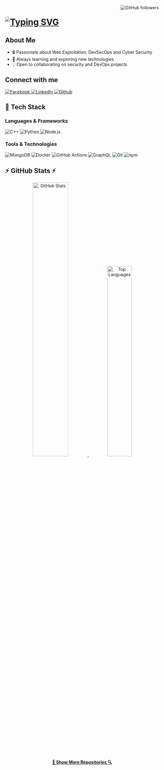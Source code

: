   <img align="right" src="https://img.shields.io/github/followers/anhhung04?style=social" alt="GitHub followers">
  <h1>
    <a href="https://git.io/typing-svg">
      <img src="https://readme-typing-svg.herokuapp.com/?lines=Hi!+👋+I'm+hah4;Nice+to+meet+you!&center=true&size=30" alt="Typing SVG">
    </a>
  </h1>
</div>

## About Me
- 🔒 Passionate about Web Exploitation, DevSecOps and Cyber Security
- 🌱 Always learning and exploring new technologies
- 💡 Open to collaborating on security and DevOps projects

## Connect with me
<div align="left">
  <a href="https://www.facebook.com/anhhung294/">
    <img alt="Facebook" src="https://img.shields.io/badge/facebook-%231877F2.svg?&style=for-the-badge&logo=facebook&logoColor=white" />
  </a>
  <a href="https://www.linkedin.com/in/anhhung294">
    <img alt="LinkedIn" src="https://img.shields.io/badge/LinkedIn-0077B5?style=for-the-badge&logo=linkedin&logoColor=white" />
  </a>
  <a href="https://github.com/anhhung04">
    <img alt="Github" src="https://img.shields.io/badge/GitHub-%2312100E.svg?&style=for-the-badge&logo=Github&logoColor=white" />
  </a>
</div>

## 🧰 Tech Stack

### Languages & Frameworks
<p>
  <img alt="C++" src="https://img.shields.io/badge/C++-00599C?style=flat-square&logo=C%2B%2B&logoColor=white" />
  <img alt="Python" src="https://img.shields.io/badge/Python-3670A0?style=flat-square&logo=python&logoColor=ffdd54" />
  <img alt="Node.js" src="https://img.shields.io/badge/-Node.js-43853d?style=flat-square&logo=Node.js&logoColor=white" />
</p>

### Tools & Technologies
<p>
  <img alt="MongoDB" src="https://img.shields.io/badge/-MongoDB-13aa52?style=flat-square&logo=mongodb&logoColor=white" />
  <img alt="Docker" src="https://img.shields.io/badge/-Docker-46a2f1?style=flat-square&logo=docker&logoColor=white" />
  <img alt="GitHub Actions" src="https://img.shields.io/badge/-Github_Actions-2088FF?style=flat-square&logo=github-actions&logoColor=white" />
  <img alt="GraphQL" src="https://img.shields.io/badge/-GraphQL-E10098?style=flat-square&logo=graphql&logoColor=white" />
  <img alt="Git" src="https://img.shields.io/badge/-Git-F05032?style=flat-square&logo=git&logoColor=white" />
  <img alt="npm" src="https://img.shields.io/badge/-NPM-CB3837?style=flat-square&logo=npm&logoColor=white" />
</p>

## ⚡ GitHub Stats ⚡

<div align="center">
  <a href="https://github.com/anhhung04">
    <img width="48%" src="https://github-readme-stats.vercel.app/api?username=anhhung04&show_icons=true&theme=react&border_color=61dafb&hide_border=true" alt="GitHub Stats" />
  </a>
  <a href="https://github.com/anhhung04">
    <img width="40%" src="https://github-readme-stats.vercel.app/api/top-langs/?username=anhhung04&hide=c%23,powershell,Mathematica,Ruby,Objective-C,Objective-C%2b%2b,Cuda&title_color=61dafb&text_color=ffffff&icon_color=61dafb&bg_color=20232a&langs_count=8&layout=compact&border_color=61dafb&hide_border=true" alt="Top Languages" />
  </a>
</div>

<div align="center">
  <h4>
    <a href="https://github.com/anhhung04?tab=repositories">🔎 Show More Repositories 🔍</a>
  </h4>
</div>
